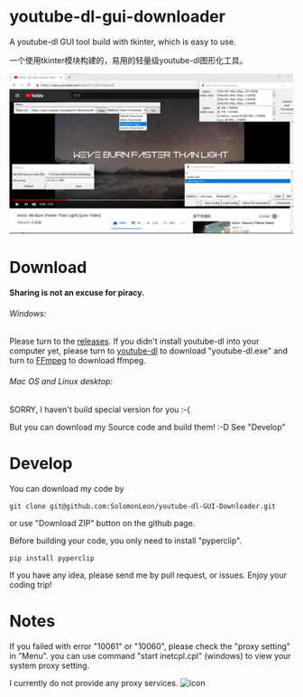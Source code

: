 # youtube-dl-gui-downloader

A youtube-dl GUI tool build with tkinter, which is easy to use.

一个使用tkinter模块构建的，易用的轻量级youtube-dl图形化工具。

![Screenshot](screenshot.png)

# Download

#### Sharing is not an excuse for piracy.

###### Windows:

Please turn to the [releases](https://github.com/SolomonLeon/youtube-dl-GUI-Downloader/releases).
If you didn't install youtube-dl into your computer yet, please turn to [youtube-dl](github.com/ytdl-org/youtube-dl/releases/latest) to download "youtube-dl.exe" and turn to [FFmpeg](https://ffmpeg.zeranoe.com/builds/) to download ffmpeg.

###### Mac OS and Linux desktop:

SORRY, I haven't build special version for you :-(

But you can download my Source code and build them! :-D See "Develop"

# Develop

You can download my code by

```shell
git clone git@github.com:SolomonLeon/youtube-dl-GUI-Downloader.git
```

or use "Download ZIP" button on the github page.

Before building your code, you only need to install "pyperclip".

```shell
pip install pyperclip
```

If you have any idea, please send me by pull request, or issues. Enjoy your coding trip!

# Notes
If you failed with error "10061" or "10060", please check the "proxy setting" in "Menu".
you can use command "start inetcpl.cpl" (windows) to view your system proxy setting.

I currently do not provide any proxy services.
![icon](icon.ico)
